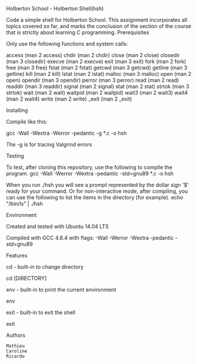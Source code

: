 Holberton School - Holberton Shell(hsh)

Code a simple shell for Holberton School. This assignment incorporates all topics covered so far, and marks the conclusion of the section of the course that is strictly about learning C programming.
Prerequisites

Only use the following functions and system calls:

access (man 2 access)
chdir (man 2 chdir)
close (man 2 close)
closedir (man 3 closedir)
execve (man 2 execve)
exit (man 3 exit)
fork (man 2 fork)
free (man 3 free)
fstat (man 2 fstat)
getcwd (man 3 getcwd)
getline (man 3 getline)
kill (man 2 kill)
lstat (man 2 lstat)
malloc (man 3 malloc)
open (man 2 open)
opendir (man 3 opendir)
perror (man 3 perror)
read (man 2 read)
readdir (man 3 readdir)
signal (man 2 signal)
stat (man 2 stat)
strtok (man 3 strtok)
wait (man 2 wait)
waitpid (man 2 waitpid)
wait3 (man 2 wait3)
wait4 (man 2 wait4)
write (man 2 write)
_exit (man 2 _exit)

Installing

Compile like this:

gcc -Wall -Wextra -Werror -pedantic -g *.c -o hsh

The -g is for tracing Valgrind errors

Testing

To test, after cloning this repository, use the following to compile the program. gcc -Wall -Werror -Wextra -pedantic -std=gnu89 *.c -o hsh

When you run ./hsh you will see a prompt represented by the dollar sign '$' ready for your command. Or for non-interactive mode, after compiling, you can use the following to list the items in the directory (for example). echo "/bin/ls" | ./hsh

Environment

Created and tested with Ubuntu 14.04 LTS

Compiled with GCC 4.8.4 with flags: -Wall -Werror -Wextra -pedantic -std=gnu89

Features

cd - built-in to change directory

cd [DIRECTORY]

env - built-in to print the current environment

env

exit - built-in to exit the shell

exit

Authors

	Mathieu
	Caroline
	Ricardo
